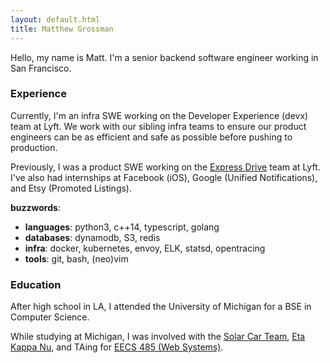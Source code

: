 ```yaml
---
layout: default.html
title: Matthew Grossman
---
```


Hello, my name is Matt. I'm a senior backend software engineer working in San Francisco.

### Experience
Currently, I'm an infra SWE working on the Developer Experience (devx) team at Lyft. We work with our sibling infra teams to ensure our product engineers can be as efficient and safe as possible before pushing to production.

Previously, I was a product SWE working on the [Express Drive](https://www.lyft.com/expressdrive) team at Lyft.
I've also had internships at Facebook (iOS), Google (Unified Notifications), and Etsy (Promoted Listings).

__buzzwords__:

* __languages__: python3, c++14, typescript, golang
* __databases__: dynamodb, S3, redis
* __infra__: docker, kubernetes, envoy, ELK, statsd, opentracing
* __tools__: git, bash, (neo)vim

### Education
After high school in LA, I attended the University of Michigan for a BSE in Computer Science.

While studying at Michigan, I was involved with the [Solar Car Team](https://www.solarcar.engin.umich.edu), [Eta Kappa Nu](https://hkn.eecs.umich.edu), and TAing for [EECS 485 (Web Systems)](https://eecs485staff.github.io/eecs485.org).
